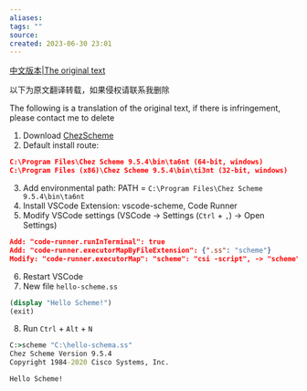 ```yaml
---
aliases: 
tags: ""
source: 
created: 2023-06-30 23:01
---
```


[中文版本|The original text](https://zhuanlan.zhihu.com/p/405246479)

以下为原文翻译转载，如果侵权请联系我删除  

The following is a translation of the original text, if there is infringement, please contact me to delete

1. Download [ChezScheme](https://github.com/cisco/ChezScheme)
2. Default install route:


```json
C:\Program Files\Chez Scheme 9.5.4\bin\ta6nt (64-bit, windows)  
C:\Program Files (x86)\Chez Scheme 9.5.4\bin\ti3nt (32-bit, windows)
```

3. Add environmental path: PATH = `C:\Program Files\Chez Scheme 9.5.4\bin\ta6nt`
4. Install VSCode Extension: vscode-scheme, Code Runner  
5. Modify VSCode settings (VSCode -> Settings (`Ctrl` + `,`) -> Open Settings)

```json
Add: "code-runner.runInTerminal": true  
Add: "code-runner.executorMapByFileExtension": {".ss": "scheme"}  
Modify: "code-runner.executorMap": "scheme": "csi -script", -> "scheme": "scheme",
```

6. Restart VSCode
7. New file `hello-scheme.ss`
```scheme
(display "Hello Scheme!")
(exit)
```

8. Run `Ctrl` + `Alt` + `N`

```cmd
C:>scheme "C:\hello-schema.ss"
Chez Scheme Version 9.5.4
Copyright 1984-2020 Cisco Systems, Inc.

Hello Scheme!
```


